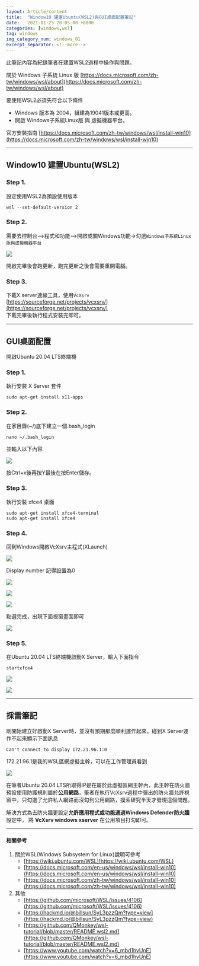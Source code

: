 ```yaml
---
layout: Article/content
title:  "Window10 建置Ubuntu(WSL2)與GUI桌面配置筆記"
date:   2021-01-25 20:05:00 +0800
categories: [windows,wsl]
tag: windows
img_category_num: windows_01
excerpt_separator: <!--more-->
---
```


此筆記內容為紀錄筆者在建置WSL2過程中操作與問題。

<!--more-->

關於 Windows 子系統 Linux 版 [https://docs.microsoft.com/zh-tw/windows/wsl/about](https://docs.microsoft.com/zh-tw/windows/wsl/about)

要使用WSL2必須先符合以下條件

* Windows 版本為 2004，組建為19041版本或更高。
* 開啟 Windows子系統Linux版 與 虛擬機器平台。

官方安裝指南
[https://docs.microsoft.com/zh-tw/windows/wsl/install-win10](https://docs.microsoft.com/zh-tw/windows/wsl/install-win10)

---

## Window10 建置Ubuntu(WSL2)

### Step 1.
設定使用WSL2為預設使用版本
```shell
wsl --set-default-version 2
```

### Step 2.

需要去控制台—>程式和功能—>開啟或關Windows功能->勾選`Windows子系統Linux版與虛擬機器平台`

![](windows_01-1.png)

開啟完畢後會跑更新，跑完更新之後會需要重開電腦。

### Step 3.

下載X server連線工具，使用`VcXsrv` <br/>
[https://sourceforge.net/projects/vcxsrv/](https://sourceforge.net/projects/vcxsrv/) <br/>
下載完畢後執行程式安裝完即可。

---

## GUI桌面配置

開啟Ubuntu 20.04 LTS終端機

### Step 1.

執行安裝 X Server 套件
```shell
sudo apt-get install x11-apps
```

### Step 2.

在家目錄(~/)底下建立一個.bash_login
```shell
nano ~/.bash_login
```

並輸入以下內容
<script src="https://gist.github.com/s123600g/a9d262cd95ff6c6fbab339700e8047c8.js"></script>

![](windows_01-2.png)

按Ctrl+x後再按Y最後在按Enter儲存。

### Step 3.

執行安裝 xfce4 桌面
```shell
sudo apt-get install xfce4-terminal
sudo apt-get install xfce4
```

### Step 4.

回到Windows開啟VcXsrv主程式(XLaunch)

![](windows_01-2-2.png)

Display number 記得設置為0

![](windows_01-2-3.png)

![](windows_01-2-4.png)

![](windows_01-2-5.png)

點選完成，出現下面視窗畫面即可

![](windows_01-2-6.png)

### Step 5.

在Ubuntu 20.04 LTS終端機啟動X Server，輸入下面指令
```shell
startxfce4
```

![](windows_01-2-7.png)

![](windows_01-2-8.png)

---

## 採雷筆記

剛開始建立好啟動X Server時，並沒有預期那麼順利運作起來，碰到X Server運作不起來顯示下面訊息
```
Can't connect to display 172.21.96.1:0
```

172.21.96.1是我的WSL區網虛擬主幹，可以在工作管理員看到

![](windows_01-3.png)

在筆者Ubuntu 20.04 LTS所取得IP是在屬於此虛擬區網主幹內，此主幹在防火牆預設使用防護規則屬於**公用網路**，筆者在執行VcXsrv過程中彈出的防火牆允許視窗中，只勾選了允許私人網路而沒勾到公用網路，摸索研究半天才發現這個問題。

解決方式為去防火牆更設定**允許應用程式或功能通過Windows Defender防火牆**設定中，
將 **VcXsrv windows xserver** 在公用項目打勾即可。


---

#### 相關參考

1. 關於WSL(Windows Subsystem for Linux)說明可參考
   * [https://wiki.ubuntu.com/WSL](https://wiki.ubuntu.com/WSL)
   * [https://docs.microsoft.com/en-us/windows/wsl/install-win10](https://docs.microsoft.com/en-us/windows/wsl/install-win10)
   * [https://docs.microsoft.com/zh-tw/windows/wsl/install-win10](https://docs.microsoft.com/zh-tw/windows/wsl/install-win10)
2. 其他
   * [https://github.com/microsoft/WSL/issues/4106](https://github.com/microsoft/WSL/issues/4106)
   * [https://hackmd.io/@billsun/SyL3pzzQm?type=view](https://hackmd.io/@billsun/SyL3pzzQm?type=view)
   * [https://github.com/QMonkey/wsl-tutorial/blob/master/README.wsl2.md](https://github.com/QMonkey/wsl-tutorial/blob/master/README.wsl2.md)
   * [https://www.youtube.com/watch?v=6_mbd1hvUnE](https://www.youtube.com/watch?v=6_mbd1hvUnE)

